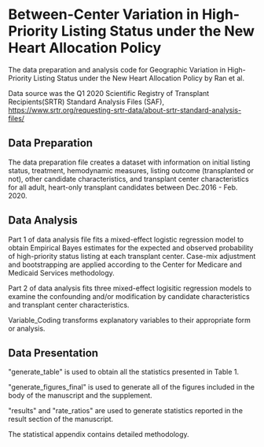 # Between-Center Variation in High-Priority Listing Status under the New Heart Allocation Policy
The data preparation and analysis code for Geographic Variation in High-Priority Listing Status under the New Heart Allocation Policy by Ran et al.

Data source was the Q1 2020 Scientific Registry of Transplant Recipients(SRTR) Standard Analysis Files (SAF), https://www.srtr.org/requesting-srtr-data/about-srtr-standard-analysis-files/

## Data Preparation
The data preparation file creates a dataset with information on initial listing status, treatment, hemodynamic measures, listing outcome (transplanted or not), other candidate characteristics, and transplant center characteristics for all adult, heart-only transplant candidates between Dec.2016 - Feb. 2020. 

## Data Analysis
Part 1 of data analysis file fits a mixed-effect logistic regression model to obtain Empirical Bayes estimates for the expected and observed probability of high-priority status listing at each transplant center. Case-mix adjustment and bootstrapping are applied according to the Center for Medicare and Medicaid Services methodology. 

Part 2 of data analysis fits three mixed-effect logisitic regression models to examine the confounding and/or modification by candidate characteristics and transplant center characteristics. 

Variable_Coding transforms explanatory variables to their appropriate form or analysis. 

## Data Presentation

"generate_table" is used to obtain all the statistics presented in Table 1.

"generate_figures_final" is used to generate all of the figures included in the body of the manuscript and the supplement. 

"results" and "rate_ratios" are used to generate statistics reported in the result section of the manuscript.

The statistical appendix contains detailed methodology.
